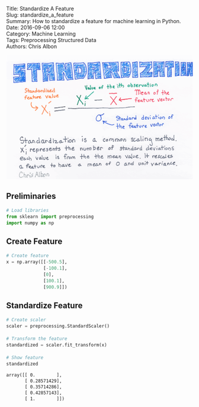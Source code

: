 Title: Standardize A Feature  
Slug: standardize_a_feature  
Summary: How to standardize a feature for machine learning in Python.   
Date: 2016-09-06 12:00  
Category: Machine Learning  
Tags: Preprocessing Structured Data  
Authors: Chris Albon

<a alt="Standardization" href="https://machinelearningflashcards.com">
    <img src="standardize_a_feature/Standardization_print.png" class="flashcard center-block">
</a>

## Preliminaries


```python
# Load libraries
from sklearn import preprocessing
import numpy as np
```

## Create Feature


```python
# Create feature
x = np.array([[-500.5], 
              [-100.1], 
              [0], 
              [100.1], 
              [900.9]])
```

## Standardize Feature


```python
# Create scaler
scaler = preprocessing.StandardScaler()

# Transform the feature
standardized = scaler.fit_transform(x)

# Show feature
standardized
```




    array([[ 0.        ],
           [ 0.28571429],
           [ 0.35714286],
           [ 0.42857143],
           [ 1.        ]])


